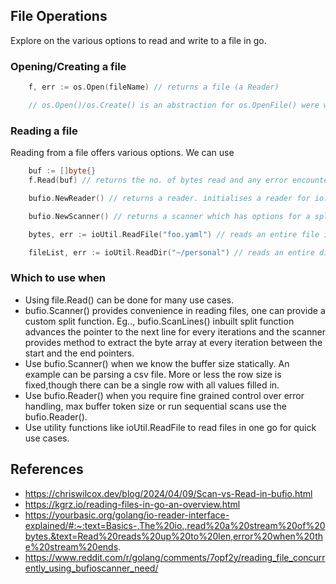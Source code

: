 ## File Operations

Explore on the various options to read and write to a file in go.

### Opening/Creating a file

```go
    f, err := os.Open(fileName) // returns a file (a Reader)

    // os.Open()/os.Create() is an abstraction for os.OpenFile() were we open with mode as O_RDONLY for read or O_CREATE/O_RDWR/O_TRUNC and perm as 0 and 0666 respectively.
```

### Reading a file

Reading from a file offers various options. We can use

```go
    buf := []byte{}
    f.Read(buf) // returns the no. of bytes read and any error encountered. if full file is read returns error as io.EOF

    bufio.NewReader() // returns a reader. initialises a reader for io.Reader object with default buffer size of 4096 bytes (4KB)

    bufio.NewScanner() // returns a scanner which has options for a split function and the max token size. Default max token size 64 * 1024 (64KB).

    bytes, err := ioUtil.ReadFile("foo.yaml") // reads an entire file in one go. Use with caution as everything is in memory.

    fileList, err := ioUtil.ReadDir("~/personal") // reads an entire directory
```

### Which to use when

* Using file.Read() can be done for many use cases. 
* bufio.Scanner() provides convenience in reading files, one can provide a custom split function. Eg.., bufio.ScanLines() inbuilt split function advances the pointer to the next line for every iterations and the scanner provides method to extract the byte array at every iteration between the start and the end pointers.
* Use bufio.Scanner() when we know the buffer size statically.
An example can be parsing a csv file. More or less the row size is fixed,though there can be a single row with all values filled in. 
* Use bufio.Reader() when you require fine grained control over error handling, max buffer token size or run sequential scans use the bufio.Reader().
* Use utility functions like ioUtil.ReadFile to read files in one go for quick use cases.


## References

- https://chriswilcox.dev/blog/2024/04/09/Scan-vs-Read-in-bufio.html
- https://kgrz.io/reading-files-in-go-an-overview.html
- https://yourbasic.org/golang/io-reader-interface-explained/#:~:text=Basics-,The%20io.,read%20a%20stream%20of%20bytes.&text=Read%20reads%20up%20to%20len,error%20when%20the%20stream%20ends.
- https://www.reddit.com/r/golang/comments/7opf2y/reading_file_concurrently_using_bufioscanner_need/
